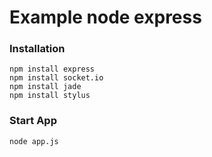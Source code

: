 # Example node express

### Installation

```
npm install express
npm install socket.io
npm install jade
npm install stylus
```

### Start App

```
node app.js
```
